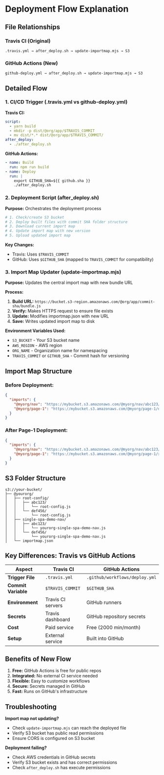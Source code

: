 # Deployment Flow Explanation

## File Relationships

### Travis CI (Original)
```
.travis.yml → after_deploy.sh → update-importmap.mjs → S3
```

### GitHub Actions (New)
```
github-deploy.yml → after_deploy.sh → update-importmap.mjs → S3
```

## Detailed Flow

### 1. CI/CD Trigger (.travis.yml vs github-deploy.yml)
**Travis CI:**
```yaml
script:
  - yarn build
  - mkdir -p dist/@org/app/$TRAVIS_COMMIT
  - mv dist/*.* dist/@org/app/$TRAVIS_COMMIT/
after_deploy:
  - ./after_deploy.sh
```

**GitHub Actions:**
```yaml
- name: Build
  run: npm run build
- name: Deploy
  run: |
    export GITHUB_SHA=${{ github.sha }}
    ./after_deploy.sh
```

### 2. Deployment Script (after_deploy.sh)
**Purpose:** Orchestrates the deployment process
```bash
# 1. Check/create S3 bucket
# 2. Deploy built files with commit SHA folder structure
# 3. Download current import map
# 4. Update import map with new version
# 5. Upload updated import map
```

**Key Changes:**
- Travis: Uses `$TRAVIS_COMMIT`
- GitHub: Uses `$GITHUB_SHA` (mapped to `TRAVIS_COMMIT` for compatibility)

### 3. Import Map Updater (update-importmap.mjs)
**Purpose:** Updates the central import map with new bundle URL

**Process:**
1. **Build URL:** `https://bucket.s3-region.amazonaws.com/@org/app/commit-sha/bundle.js`
2. **Verify:** Makes HTTPS request to ensure file exists
3. **Update:** Modifies importmap.json with new URL
4. **Save:** Writes updated import map to disk

**Environment Variables Used:**
- `S3_BUCKET` - Your S3 bucket name
- `AWS_REGION` - AWS region
- `ORG_NAME` - Organization name for namespacing
- `TRAVIS_COMMIT` or `GITHUB_SHA` - Commit hash for versioning

## Import Map Structure

### Before Deployment:
```json
{
  "imports": {
    "@myorg/nav": "https://mybucket.s3.amazonaws.com/@myorg/nav/abc123/bundle.js",
    "@myorg/page-1": "https://mybucket.s3.amazonaws.com/@myorg/page-1/def456/bundle.js"
  }
}
```

### After Page-1 Deployment:
```json
{
  "imports": {
    "@myorg/nav": "https://mybucket.s3.amazonaws.com/@myorg/nav/abc123/bundle.js",
    "@myorg/page-1": "https://mybucket.s3.amazonaws.com/@myorg/page-1/xyz789/bundle.js"
  }
}
```

## S3 Folder Structure

```
s3://your-bucket/
├── @yourorg/
│   ├── root-config/
│   │   ├── abc123/
│   │   │   └── root-config.js
│   │   └── def456/
│   │       └── root-config.js
│   ├── single-spa-demo-nav/
│   │   ├── abc123/
│   │   │   └── yourorg-single-spa-demo-nav.js
│   │   └── def456/
│   │       └── yourorg-single-spa-demo-nav.js
│   └── importmap.json
```

## Key Differences: Travis vs GitHub Actions

| Aspect | Travis CI | GitHub Actions |
|--------|-----------|----------------|
| **Trigger File** | `.travis.yml` | `.github/workflows/deploy.yml` |
| **Commit Variable** | `$TRAVIS_COMMIT` | `$GITHUB_SHA` |
| **Environment** | Travis CI servers | GitHub runners |
| **Secrets** | Travis dashboard | GitHub repository secrets |
| **Cost** | Paid service | Free (2000 min/month) |
| **Setup** | External service | Built into GitHub |

## Benefits of New Flow

1. **Free:** GitHub Actions is free for public repos
2. **Integrated:** No external CI service needed
3. **Flexible:** Easy to customize workflows
4. **Secure:** Secrets managed in GitHub
5. **Fast:** Runs on GitHub's infrastructure

## Troubleshooting

**Import map not updating?**
- Check `update-importmap.mjs` can reach the deployed file
- Verify S3 bucket has public read permissions
- Ensure CORS is configured on S3 bucket

**Deployment failing?**
- Check AWS credentials in GitHub secrets
- Verify S3 bucket exists and has correct permissions
- Check `after_deploy.sh` has execute permissions